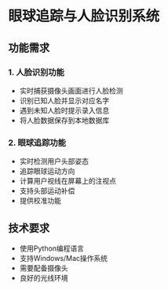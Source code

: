 # 眼球追踪与人脸识别系统

## 功能需求

### 1. 人脸识别功能
- 实时捕获摄像头画面进行人脸检测
- 识别已知人脸并显示对应名字
- 遇到未知人脸时提示录入信息
- 将人脸数据保存到本地数据库

### 2. 眼球追踪功能
- 实时检测用户头部姿态
- 追踪眼球运动方向
- 计算用户视线在屏幕上的注视点
- 支持头部运动补偿
- 提供校准功能

## 技术要求
- 使用Python编程语言
- 支持Windows/Mac操作系统
- 需要配备摄像头
- 良好的光线环境 